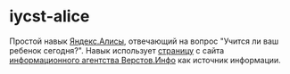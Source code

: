 # iycst-alice
Простой навык [Яндекс.Алисы](https://yandex.ru/alice/), отвечающий на вопрос "Учится ли ваш ребенок сегодня?".
Навык использует [страницу](https://www.verstov.info/news/society/uznayte-uchitsya-li-vash-rebenok-segodnya) с сайта [информационного агентства Верстов.Инфо](https://www.verstov.info/) как источник информации.
